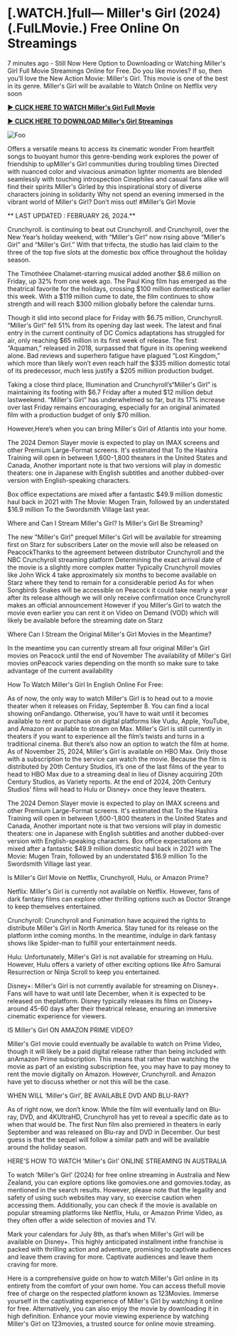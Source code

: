 <h1>[.WATCH.]full— Miller's Girl (2024) (.FulLMovie.) Free Online On Streamings</h1>


7 minutes ago - Still Now Here Option to Downloading or Watching Miller's Girl Full Movie Streamings Online for Free. Do you like movies? If so, then you’ll love the New Action Movie: Miller's Girl. This movie is one of the best in its genre. Miller's Girl will be available to Watch Online on Netflix very soon




**<a href="https://stream.evmovies.com/en/movie/1026436/miller-s-girl-news">► CLICK HERE TO WATCH Miller's Girl Full Movie</a>**


**<a href="https://stream.evmovies.com/en/movie/1026436/miller-s-girl-news">► CLICK HERE TO DOWNLOAD Miller's Girl Streamings</a>**


<animated-image data-catalyst=""><a href="https://stream.evmovies.com/en/movie/1026436/miller-s-girl-news" rel="nofollow" data-target="animated-image.originalLink"><img src="https://camo.githubusercontent.com/917e6ed5c302499242165dcc02bdbce85c075fd21b35918eb9c0b771855261b8/68747470733a2f2f7374617469632e7769787374617469632e636f6d2f6d656469612f6232343966395f61646163386637306662336634356238383639313639366337376465313866337e6d76322e676966" alt="Foo" data-canonical-src="https://static.wixstatic.com/media/b249f9_adac8f70fb3f45b88691696c77de18f3~mv2.gif" style="max-width: 100%; display: inline-block;" data-target="animated-image.originalImage"></a>




Offers a versatile means to access its cinematic wonder From heartfelt songs to buoyant humor this genre-bending work explores the power of friendship to upMiller's Girl communities during troubling times Directed with nuanced color and vivacious animation lighter moments are blended seamlessly with touching introspection Cinephiles and casual fans alike will find their spirits Miller's Girled by this inspirational story of diverse characters joining in solidarity Why not spend an evening immersed in the vibrant world of Miller's Girl? Don’t miss out! #Miller's Girl Movie




** LAST UPDATED : FEBRUARY 26, 2024.**




Crunchyroll. is continuing to beat out Crunchyroll. and Crunchyroll, over the New Year’s holiday weekend, with “Miller's Girl” now rising above “Miller's Girl” and “Miller's Girl.” With that trifecta, the studio has laid claim to the three of the top five slots at the domestic box office throughout the holiday season.




The Timothéee Chalamet-starring musical added another $8.6 million on Friday, up 32% from one week ago. The Paul King film has emerged as the theatrical favorite for the holidays, crossing $100 million domestically earlier this week. With a $119 million cume to date, the film continues to show strength and will reach $300 million globally before the calendar turns.




Though it slid into second place for Friday with $6.75 million, Crunchyroll. “Miller's Girl” fell 51% from its opening day last week. The latest and final entry in the current continuity of DC Comics adaptations has struggled for air, only reaching $65 million in its first week of release. The first “Aquaman,” released in 2018, surpassed that figure in its opening weekend alone. Bad reviews and superhero fatigue have plagued “Lost Kingdom,” which more than likely won’t even reach half the $335 million domestic total of its predecessor, much less justify a $205 million production budget.




Taking a close third place, Illumination and Crunchyroll’s“Miller's Girl” is maintaining its footing with $6.7 Friday after a muted $12 million debut lastweekend. “Miller's Girl” has underwhelmed so far, but its 17% increase over last Friday remains encouraging, especially for an original animated film with a production budget of only $70 million.




However,Here’s when you can bring Miller's Girl of Atlantis into your home.


The 2024 Demon Slayer movie is expected to play on IMAX screens and other Premium Large-Format screens.
It's estimated that To the Hashira Training will open in between 1,600-1,800 theaters in the United States and Canada, Another important note is that two versions will play in domestic theaters: one in Japanese with English subtitles and another dubbed-over version with English-speaking characters.


Box office expectations are mixed after a fantastic $49.9 million domestic haul back in 2021 with The Movie: Mugen Train, followed by an understated $16.9 million To the Swordsmith Village last year.


Where and Can I Stream Miller's Girl? Is Miller's Girl Be Streaming?




The new "Miller's Girl" prequel Miller's Girl will be available for streaming first on Starz for subscribers Later on the movie will also be released on PeacockThanks to the agreement between distributor Crunchyroll and the NBC Crunchyroll streaming platform Determining the exact arrival date of the movie is a slightly more complex matter Typically Crunchyroll movies like John Wick 4 take approximately six months to become available on Starz where they tend to remain for a considerable period As for when Songbirds Snakes will be accessible on Peacock it could take nearly a year after its release although we will only receive confirmation once Crunchyroll makes an official announcement However if you Miller's Girl to watch the movie even earlier you can rent it on Video on Demand (VOD) which will likely be available before the streaming date on Starz




Where Can I Stream the Original Miller's Girl Movies in the Meantime?




In the meantime you can currently stream all four original Miller's Girl movies on Peacock until the end of November The availability of Miller's Girl movies onPeacock varies depending on the month so make sure to take advantage of the current availability




How To Watch Miller's Girl In English Online For Free:




As of now, the only way to watch Miller's Girl is to head out to a movie theater when it releases on Friday, September 8. You can find a local showing onFandango. Otherwise, you’ll have to wait until it becomes available to rent or purchase on digital platforms like Vudu, Apple, YouTube, and Amazon or available to stream on Max. Miller's Girl is still currently in theaters if you want to experience all the film’s twists and turns in a traditional cinema. But there’s also now an option to watch the film at home. As of November 25, 2024, Miller's Girl is available on HBO Max. Only those with a subscription to the service can watch the movie. Because the film is distributed by 20th Century Studios, it’s one of the last films of the year to head to HBO Max due to a streaming deal in lieu of Disney acquiring 20th Century Studios, as Variety reports. At the end of 2024, 20th Century Studios’ films will head to Hulu or Disney+ once they leave theaters.




The 2024 Demon Slayer movie is expected to play on IMAX screens and other Premium Large-Format screens.
It's estimated that To the Hashira Training will open in between 1,600-1,800 theaters in the United States and Canada, Another important note is that two versions will play in domestic theaters: one in Japanese with English subtitles and another dubbed-over version with English-speaking characters.
Box office expectations are mixed after a fantastic $49.9 million domestic haul back in 2021 with The Movie: Mugen Train, followed by an understated $16.9 million To the Swordsmith Village last year.




Is Miller's Girl Movie on Netflix, Crunchyroll, Hulu, or Amazon Prime?




Netflix: Miller's Girl is currently not available on Netflix. However, fans of dark fantasy films can explore other thrilling options such as Doctor Strange to keep themselves entertained.




Crunchyroll: Crunchyroll and Funimation have acquired the rights to distribute Miller's Girl in North America. Stay tuned for its release on the platform inthe coming months. In the meantime, indulge in dark fantasy shows like Spider-man to fulfill your entertainment needs.




Hulu: Unfortunately, Miller's Girl is not available for streaming on Hulu. However, Hulu offers a variety of other exciting options like Afro Samurai Resurrection or Ninja Scroll to keep you entertained.




Disney+: Miller's Girl is not currently available for streaming on Disney+. Fans will have to wait until late December, when it is expected to be released on theplatform. Disney typically releases its films on Disney+ around 45-60 days after their theatrical release, ensuring an immersive cinematic experience for viewers.




IS Miller's Girl ON AMAZON PRIME VIDEO?




Miller's Girl movie could eventually be available to watch on Prime Video, though it will likely be a paid digital release rather than being included with anAmazon Prime subscription. This means that rather than watching the movie as part of an existing subscription fee, you may have to pay money to rent the movie digitally on Amazon. However, Crunchyroll. and Amazon have yet to discuss whether or not this will be the case.




WHEN WILL ‘Miller's Girl’, BE AVAILABLE DVD AND BLU-RAY?




As of right now, we don’t know. While the film will eventually land on Blu-ray, DVD, and 4KUltraHD, Crunchyroll has yet to reveal a specific date as to when that would be. The first Nun film also premiered in theaters in early September and was released on Blu-ray and DVD in December. Our best guess is that the sequel will follow a similar path and will be available around the holiday season.




HERE’S HOW TO WATCH ‘Miller's Girl’ ONLINE STREAMING IN AUSTRALIA




To watch ‘Miller's Girl’ (2024) for free online streaming in Australia and New Zealand, you can explore options like gomovies.one and gomovies.today, as mentioned in the search results. However, please note that the legality and safety of using such websites may vary, so exercise caution when accessing them. Additionally, you can check if the movie is available on popular streaming platforms like Netflix, Hulu, or Amazon Prime Video, as they often offer a wide selection of movies and TV.




Mark your calendars for July 8th, as that’s when Miller's Girl will be available on Disney+. This highly anticipated installment inthe franchise is packed with thrilling action and adventure, promising to captivate audiences and leave them craving for more. Captivate audiences and leave them craving for more.




Here is a comprehensive guide on how to watch Miller's Girl online in its entirety from the comfort of your own home. You can access thefull movie free of charge on the respected platform known as 123Movies. Immerse yourself in the captivating experience of Miller's Girl by watching it online for free. Alternatively, you can also enjoy the movie by downloading it in high definition. Enhance your movie viewing experience by watching Miller's Girl on 123movies, a trusted source for online movie streaming.

